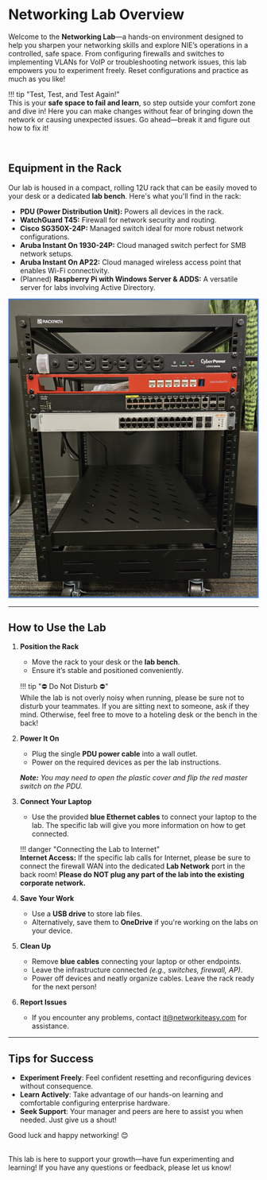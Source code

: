 # Networking Lab Overview  

Welcome to the **Networking Lab**—a hands-on environment designed to help you sharpen your networking skills and explore NIE’s operations in a controlled, safe space. From configuring firewalls and switches to implementing VLANs for VoIP or troubleshooting network issues, this lab empowers you to experiment freely. Reset configurations and practice as much as you like!  

!!! tip "Test, Test, and Test Again!"  
    This is your **safe space to fail and learn**, so step outside your comfort zone and dive in! Here you can make changes without fear of bringing down the network or causing unexpected issues. Go ahead—break it and figure out how to fix it!

<br>

## Equipment in the Rack  

Our lab is housed in a compact, rolling 12U rack that can be easily moved to your desk or a dedicated **lab bench**. Here's what you'll find in the rack:  


- **PDU (Power Distribution Unit):** Powers all devices in the rack.  
- **WatchGuard T45:** Firewall for network security and routing.  
- **Cisco SG350X-24P:** Managed switch ideal for more robust network configurations.  
- **Aruba Instant On 1930-24P:** Cloud managed switch perfect for SMB network setups.  
- **Aruba Instant On AP22:** Cloud managed wireless access point that enables Wi-Fi connectivity.  
- (Planned) **Raspberry Pi with Windows Server & ADDS:** A versatile server for labs involving Active Directory.  

![Network Rack Front View](img/rack-full-front.png)  

---

## How to Use the Lab  

1. **Position the Rack**  
    - Move the rack to your desk or the **lab bench**.  
    - Ensure it’s stable and positioned conveniently.  

    !!! tip "⛔ Do Not Disturb ⛔"  
        While the lab is not overly noisy when running, please be sure not to disturb your teammates. If you are sitting next to someone, ask if they mind. Otherwise, feel free to move to a hoteling desk or the bench in the back!  

2. **Power It On**  
    - Plug the single **PDU power cable** into a wall outlet.  
    - Power on the required devices as per the lab instructions.  

    _**Note:** You may need to open the plastic cover and flip the red master switch on the PDU._  

3. **Connect Your Laptop**  
    - Use the provided **blue Ethernet cables** to connect your laptop to the lab. The specific lab will give you more information on how to get connected.  

    !!! danger "Connecting the Lab to Internet"  
        **Internet Access:** If the specific lab calls for Internet, please be sure to connect the firewall WAN into the dedicated **Lab Network** port in the back room! **Please do NOT plug any part of the lab into the existing corporate network.**  

4. **Save Your Work**  
    - Use a **USB drive** to store lab files.  
    - Alternatively, save them to **OneDrive** if you're working on the labs on your device.  

5. **Clean Up**  
    - Remove **blue cables** connecting your laptop or other endpoints.  
    - Leave the infrastructure connected _(e.g., switches, firewall, AP)_.  
    - Power off devices and neatly organize cables. Leave the rack ready for the next person!  

6. **Report Issues**  
    - If you encounter any problems, contact [it@networkiteasy.com](mailto:it@networkiteasy.com) for assistance.  

---

## Tips for Success

- **Experiment Freely**: Feel confident resetting and reconfiguring devices without consequence.  
- **Learn Actively**: Take advantage of our hands-on learning and comfortable configuring enterprise hardware. 
- **Seek Support**: Your manager and peers are here to assist you when needed. Just give us a shout!  

Good luck and happy networking! 😊

<br>
This lab is here to support your growth—have fun experimenting and learning! If you have any questions or feedback, please let us know!
